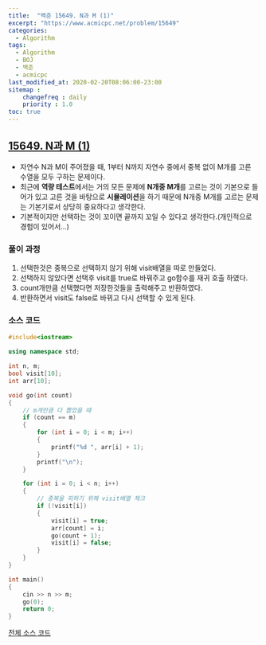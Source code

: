 ```yaml
---
title:  "백준 15649. N과 M (1)"
excerpt: "https://www.acmicpc.net/problem/15649"
categories:
  - Algorithm
tags:
  - Algorithm
  - BOJ
  - 백준
  - acmicpc
last_modified_at: 2020-02-20T08:06:00-23:00
sitemap :
    changefreq : daily
    priority : 1.0
toc: true
---
```


## [15649. N과 M (1)](https://www.acmicpc.net/problem/15649)

- 자연수 N과 M이 주어졌을 때, 1부터 N까지 자연수 중에서 중복 없이 M개를 고른 수열을 모두 구하는 문제이다.
- 최근에 **역량 테스트**에서는 거의 모든 문제에 **N개중 M개**를 고르는 것이 기본으로 들어가 있고 고른 것을 바탕으로 **시뮬레이션**을 하기 때문에 N개중 M개를 고르는 문제는 기본기로서 상당히 중요하다고 생각한다.
- 기본적이지만 선택하는 것이 꼬이면 끝까지 꼬일 수 있다고 생각한다.(개인적으로 경험이 있어서...)

### 풀이 과정
1. 선택한것은 중복으로 선택하지 않기 위해 visit배열을 따로 만들었다.
2. 선택하지 않았다면 선택후 visit를 true로 바꿔주고 go함수를 재귀 호출 하였다.
3. count개만큼 선택했다면 저장한것들을 출력해주고 반환하였다.
4. 반환하면서 visit도 false로 바뀌고 다시 선택할 수 있게 된다.

### 소스 코드
```cpp
#include<iostream>

using namespace std;

int n, m;
bool visit[10];
int arr[10];

void go(int count)
{
    // m개만큼 다 뽑았을 때
    if (count == m)
    {
        for (int i = 0; i < m; i++)
        {
            printf("%d ", arr[i] + 1);
        }
        printf("\n");
    }

    for (int i = 0; i < n; i++)
    {
        // 중복을 피하기 위해 visit배열 체크
        if (!visit[i])
        {
            visit[i] = true;
            arr[count] = i;
            go(count + 1);
            visit[i] = false;
        }
    }
}

int main()
{
    cin >> n >> m;
    go(0);
    return 0;
}
```
[전체 소스 코드](https://github.com/tdm1223/Algorithm/blob/master/acmicpc.net/source/15650.cpp)